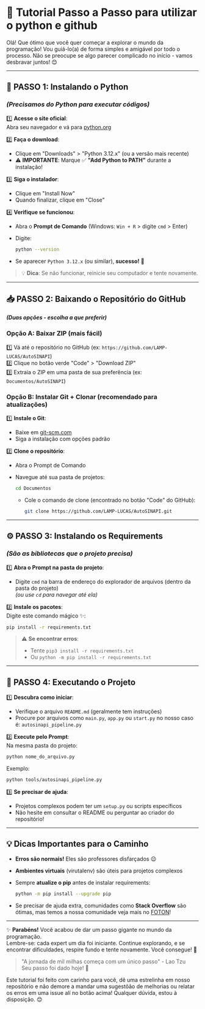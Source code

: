 # 🌟 Tutorial Passo a Passo para utilizar o python e github

Olá! Que ótimo que você quer começar a explorar o mundo da programação! Vou guiá-lo(a) de forma simples e amigável por todo o processo. Não se preocupe se algo parecer complicado no início - vamos desbravar juntos! 😊

---

## 🐍 **PASSO 1: Instalando o Python**

### *(Precisamos do Python para executar códigos)*

1️⃣ **Acesse o site oficial**:  
Abra seu navegador e vá para [python.org](https://www.python.org/)

2️⃣ **Faça o download**:  

- Clique em "Downloads" > "Python 3.12.x" (ou a versão mais recente)
- ⚠️ **IMPORTANTE**: Marque ✅ **"Add Python to PATH"** durante a instalação!

3️⃣ **Siga o instalador**:  

- Clique em "Install Now"
- Quando finalizar, clique em "Close"

4️⃣ **Verifique se funcionou**:  

- Abra o **Prompt de Comando** (Windows: `Win + R` > digite `cmd` > Enter)
- Digite:

  ```bash
  python --version
  ```

- Se aparecer `Python 3.12.x` (ou similar), **sucesso!** 🎉

> 💡 **Dica**: Se não funcionar, reinicie seu computador e tente novamente.

---

## 📥 **PASSO 2: Baixando o Repositório do GitHub**

#### *(Duas opções - escolha a que preferir)*

### **Opção A: Baixar ZIP (mais fácil)**

1️⃣ Vá até o repositório no GitHub (ex: `https://github.com/LAMP-LUCAS/AutoSINAPI`)  
2️⃣ Clique no botão verde "Code" > "Download ZIP"  
3️⃣ Extraia o ZIP em uma pasta de sua preferência (ex: `Documentos/AutoSINAPI`)

### **Opção B: Instalar Git + Clonar (recomendado para atualizações)**

1️⃣ **Instale o Git**:  

- Baixe em [git-scm.com](https://git-scm.com/)  
- Siga a instalação com opções padrão

2️⃣ **Clone o repositório**:  

- Abra o Prompt de Comando
- Navegue até sua pasta de projetos:

     ```bash
     cd Documentos
     ```

  - Cole o comando de clone (encontrado no botão "Code" do GitHub):

     ```bash
     git clone https://github.com/LAMP-LUCAS/AutoSINAPI.git
     ```

---

## ⚙️ **PASSO 3: Instalando os Requirements**

### *(São as bibliotecas que o projeto precisa)*

1️⃣ **Abra o Prompt na pasta do projeto**:  

- Digite `cmd` na barra de endereço do explorador de arquivos (dentro da pasta do projeto)  
   *(ou use `cd` para navegar até ela)*

2️⃣ **Instale os pacotes**:  
Digite este comando mágico ✨:

```bash
pip install -r requirements.txt
```

> ⚠️ **Se encontrar erros**:  
>
> - Tente `pip3 install -r requirements.txt`  
> - Ou `python -m pip install -r requirements.txt`

---

## 🚀 **PASSO 4: Executando o Projeto**

1️⃣ **Descubra como iniciar**:  

- Verifique o arquivo `README.md` (geralmente tem instruções)  
- Procure por arquivos como `main.py`, `app.py` ou `start.py` no nosso caso é: `autosinapi_pipeline.py`

2️⃣ **Execute pelo Prompt**:  
Na mesma pasta do projeto:

```bash
python nome_do_arquivo.py
```

Exemplo:

```bash
python tools/autosinapi_pipeline.py
```

3️⃣ **Se precisar de ajuda**:  

- Projetos complexos podem ter um `setup.py` ou scripts específicos  
- Não hesite em consultar o README ou perguntar ao criador do repositório!

---

## 💡 **Dicas Importantes para o Caminho**

- **Erros são normais!** Eles são professores disfarçados 😉  
- **Ambientes virtuais** (virutalenv) são úteis para projetos complexos  
- Sempre **atualize o pip** antes de instalar requirements:

  ```bash
  python -m pip install --upgrade pip
  ```

- Se precisar de ajuda extra, comunidades como **Stack Overflow** são ótimas, mas temos a nossa comunidade veja mais no [FOTON](https://github.com/LAMP-LUCAS/foton)!

---

✨ **Parabéns!** Você acabou de dar um passo gigante no mundo da programação.  
Lembre-se: cada expert um dia foi iniciante. Continue explorando, e se encontrar dificuldades, respire fundo e tente novamente. Você consegue! 💪

> "A jornada de mil milhas começa com um único passo" - Lao Tzu  
> Seu passo foi dado hoje! 🎉

Este tutorial foi feito com carinho para você, dê uma estrelinha em nosso repositório e não demore a mandar uma sugestõão de melhorias ou relatar os erros em uma issue alí no botão acima! Qualquer dúvida, estou à disposição. 😊

